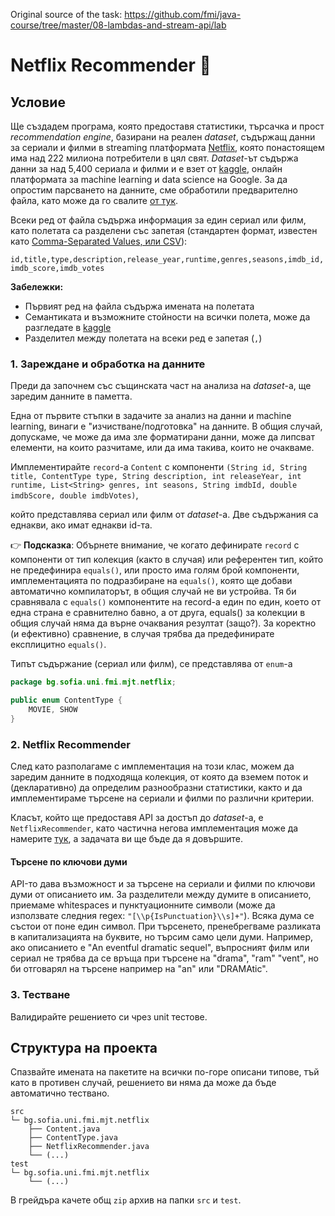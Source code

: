 Original source of the task: https://github.com/fmi/java-course/tree/master/08-lambdas-and-stream-api/lab

# Netflix Recommender :popcorn:

## Условие

Ще създадем програма, която предоставя статистики, търсачка и прост *recommendation engine*, базирани на реален *dataset*, 
съдържащ данни за сериали и филми в streaming платформата [Netflix](https://www.netflix.com), която понастоящем има над 222 милиона потребители в цял свят. *Dataset*-ът съдържа данни за над 5,400 сериала и филми и е взет от [kaggle](https://www.kaggle.com/datasets/victorsoeiro/netflix-tv-shows-and-movies?select=titles.csv), онлайн платформата за machine learning и data science на Google.
За да опростим парсването на данните, сме обработили предварително файла, като може да го свалите [от тук](./resources/dataset.csv).

Всеки ред от файла съдържа информация за един сериал или филм, като полетата са разделени със запетая (стандартен формат, известен като [Comma-Separated Values, или CSV](https://en.wikipedia.org/wiki/Comma-separated_values)):

`id,title,type,description,release_year,runtime,genres,seasons,imdb_id,imdb_score,imdb_votes`

**Забележки:**

- Първият ред на файла съдържа имената на полетата
- Семантиката и възможните стойности на всички полета, може да разгледате в [kaggle](https://www.kaggle.com/datasets/victorsoeiro/netflix-tv-shows-and-movies?select=titles.csv)
- Разделител между полетата на всеки ред е запетая (`,`)

### 1. Зареждане и обработка на данните

Преди да започнем със същинската част на анализа на *dataset*-a, ще заредим данните в паметта.

Една от първите стъпки в задачите за анализ на данни и machine learning, винаги е "изчистване/подготовка" на данните. В общия случай, допускаме, че може да има зле форматирани данни, може да липсват елементи, на които разчитаме, или да има такива, които не очакваме.

Имплементирайтe `record`-a `Content` с компоненти
    `(String id, String title, ContentType type, String description, int releaseYear,
        int runtime, List<String> genres, int seasons, String imdbId, double imdbScore,
        double imdbVotes)`,

който представлява сериал или филм от *dataset*-a. Две съдържания са еднакви, ако имат еднакви id-та.

:point_right: **Подсказка**: Обърнете внимание, че когато дефинирате `record` с компоненти от тип колекция (както в случая) или референтен тип, който не предефинира `equals()`, или просто има голям брой компоненти, имплементацията по подразбиране на `equals()`, която ще добави автоматично компилаторът, в общия случай не ви устройва. Тя би сравнявала с `equals()` компонентите на record-a един по един, което от една страна е сравнително бавно, а от друга, equals() за колекции в общия случай няма да върне очаквания резултат (защо?). За коректно (и ефективно) сравнение, в случая трябва да предефинирате експлицитно `equals()`.

Типът съдържание (сериал или филм), се представлява от `enum`-a 

```java
package bg.sofia.uni.fmi.mjt.netflix;

public enum ContentType {
    MOVIE, SHOW
}
```

### 2. Netflix Recommender

След като разполагаме с имплементация на този клас, можем да заредим данните в подходяща колекция, от която да вземем поток и (декларативно) да определим разнообразни статистики, както и да имплементираме търсене на сериали и филми по различни критерии.

Класът, който ще предоставя API за достъп до *dataset*-a, е `NetflixRecommender`, като частична негова имплементация може да намерите [тук](./resources/NetflixRecommender.java), а задачата ви ще бъде да я довършите.

#### Търсене по ключови думи

API-то дава възможност и за търсене на сериали и филми по ключови думи от описанието им. За разделители между думите в описанието, приемаме whitespaces и пунктуационните символи (може да използвате следния regex: `"[\\p{IsPunctuation}\\s]+"`). Всяка дума се състои от поне един символ. При търсенето, пренебрегваме разликата в капитализацията на буквите, но търсим само цели думи. Например, ако описанието е "An eventful dramatic sequel", въпросният филм или сериал не трябва да се връща при търсене на "drama", "ram" "vent", но би отговарял на търсене например на "an" или "DRAMAtic". 

### 3. Тестване

Валидирайте решението си чрез unit тестове.

## Структура на проекта

Спазвайте имената на пакетите на всички по-горе описани типове, тъй като в противен случай, решението ви няма да може да бъде автоматично тествано.

```
src
└─ bg.sofia.uni.fmi.mjt.netflix
    ├── Content.java
    ├── ContentType.java
    ├── NetflixRecommender.java
    └── (...)
test
└─ bg.sofia.uni.fmi.mjt.netflix
    └── (...)
```

В грейдъра качете общ `zip` архив на папки `src` и `test`.
